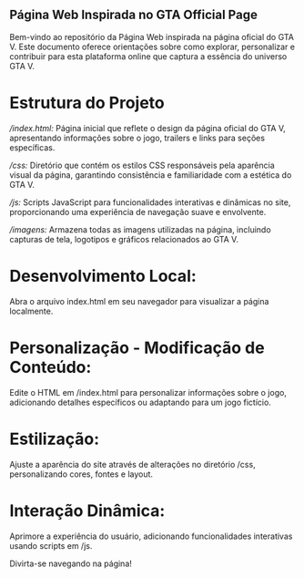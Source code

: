 ## Página Web Inspirada no GTA Official Page

Bem-vindo ao repositório da Página Web inspirada na página oficial do GTA V. Este documento oferece orientações sobre como explorar, personalizar e contribuir para esta plataforma online que captura a essência do universo GTA V.

# Estrutura do Projeto
*/index.html:* Página inicial que reflete o design da página oficial do GTA V, apresentando informações sobre o jogo, trailers e links para seções específicas.

*/css:* Diretório que contém os estilos CSS responsáveis pela aparência visual da página, garantindo consistência e familiaridade com a estética do GTA V.

*/js:* Scripts JavaScript para funcionalidades interativas e dinâmicas no site, proporcionando uma experiência de navegação suave e envolvente.

*/imagens:* Armazena todas as imagens utilizadas na página, incluindo capturas de tela, logotipos e gráficos relacionados ao GTA V.

# Desenvolvimento Local:

Abra o arquivo index.html em seu navegador para visualizar a página localmente.

# Personalização - Modificação de Conteúdo:

Edite o HTML em /index.html para personalizar informações sobre o jogo, adicionando detalhes específicos ou adaptando para um jogo fictício.

# Estilização:

Ajuste a aparência do site através de alterações no diretório /css, personalizando cores, fontes e layout.

# Interação Dinâmica:

Aprimore a experiência do usuário, adicionando funcionalidades interativas usando scripts em /js.

Divirta-se navegando na página!






